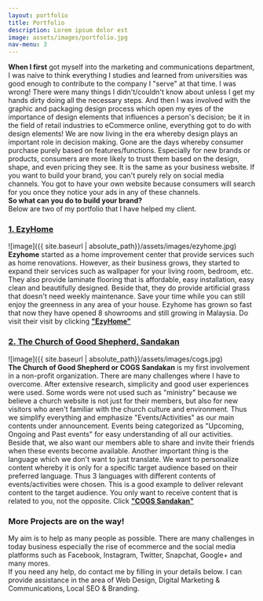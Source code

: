 ```yaml
---
layout: portfolio
title: Portfolio
description: Lorem ipsum dolor est
image: assets/images/portfolio.jpg
nav-menu: 3
---
```


<strong>When I first</strong> got myself into the marketing and communications department, I was naive to think everything I studies and learned from universities was good enough to contribute to the company I "serve" at that time. I was wrong! There were many things I didn't/couldn't know about unless I get my hands dirty doing all the necessary steps. And then I was involved with the graphic and packaging design process which open my eyes of the importance of design elements that influences a person's decision; be it in the field of retail industries to eCommerce online, everything got to do with design elements! We are now living in the era whereby design plays an important role in decision making. Gone are the days whereby consumer purchase purely based on features/functions. Especially for new brands or products, consumers are more likely to trust them based on the design, shape, and even pricing they see. It is the same as your business website. If you want to build your brand, you can't purely rely on social media channels. You got to have your own website because consumers will search for you once they notice your ads in any of these channels.<br>
<strong>So what can you do to build your brand?</strong><br>
Below are two of my portfolio that I have helped my client. 

<h3><strong><a href="http://www.ezyhome2u.com" target="_blank">1. EzyHome</a></strong></h3>
![image]({{ site.baseurl | absolute_path}}/assets/images/ezyhome.jpg)<br>
<strong>Ezyhome</strong> started as a home improvement center that provide services such as home renovations. However, as their business grows, they started to expand their services such as wallpaper for your living room, bedroom, etc. They also provide laminate flooring that is affordable, easy installation, easy clean and beautifully designed. Beside that, they do provide artificial grass that doesn't need weekly maintenance. Save your time while you can still enjoy the greenness in any area of your house. Ezyhome has grown so fast that now they have opened 8 showrooms and still growing in Malaysia. Do visit their visit by clicking <strong><a href="http://www.ezyhome2u.com" target="_blank">"EzyHome"</a></strong>

<h3><strong><a href="http://www.cogssandakan.com" target="_blank">2. The Church of Good Shepherd, Sandakan</a></strong></h3>
![image]({{ site.baseurl | absolute_path}}/assets/images/cogs.jpg)<br>
<strong>The Church of Good Shepherd or COGS Sandakan</strong> is my first involvement in a non-profit organization. There are many challenges where I have to overcome. After extensive research, simplicity and good user experiences were used. Some words were not used such as "ministry" because we believe a church website is not just for their members, but also for new visitors who aren't familiar with the church culture and environment. Thus we simplify everything and emphasize "Events/Activities" as our main contents under announcement. Events being categorized as "Upcoming, Ongoing and Past events" for easy understanding of all our activities. Beside that, we also want our members able to share and invite their friends when these events become available. Another important thing is the language which we don't want to just translate. We want to personalize content whereby it is only for a specific target audience based on their preferred language. Thus 3 languages with different contents of events/activities were chosen. This is a good example to deliver relevant content to the target audience. You only want to receive content that is related to you, not the opposite. Click <strong><a href="http://www.cogssandakan.com" target="_blank">"COGS Sandakan"</a></strong>

<h3><strong>More Projects are on the way!</strong></h3>
My aim is to help as many people as possible. There are many challenges in today business especially the rise of ecommerce and the social media platforms such as Facebook, Instagram, Twitter, Snapchat, Google+ and many mores.<br>
If you need any help, do contact me by filling in your details below. I can provide assistance in the area of Web Design, Digital Marketing & Communications, Local SEO & Branding. 

